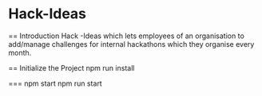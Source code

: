 # Hack-Ideas

== Introduction
  Hack -Ideas which lets employees of an organisation to add/manage challenges for internal hackathons which they organise every month.

  == Initialize the Project
    npm run install

  === npm start
    npm run start